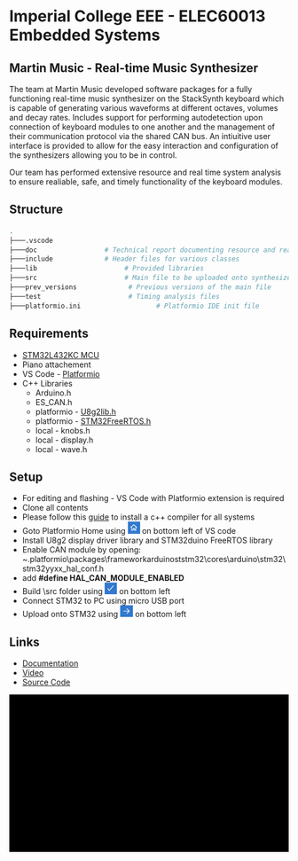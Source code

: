 # Imperial College EEE - ELEC60013 Embedded Systems

## Martin Music - Real-time Music Synthesizer

The team at Martin Music developed software packages for a fully functioning real-time music synthesizer on the StackSynth keyboard which is capable of generating various waveforms
at different octaves, volumes and decay rates. Includes support for performing autodetection upon connection of keyboard modules to one another and the management of their communication protocol via
the shared CAN bus. An intiuitive user interface is provided to allow for the easy interaction and configuration of the synthesizers allowing you to be in control. 

Our team has performed extensive resource and real time system analysis to ensure realiable, safe, and timely functionality of the keyboard modules. 

## Structure

```bash
.
├───.vscode             
├───doc                 # Technical report documenting resource and real-time system analysis
├───include             # Header files for various classes
├───lib                      # Provided libraries
├───src                      # Main file to be uploaded onto synthesizer
├───prev_versions             # Previous versions of the main file
├───test                      # Timing analysis files
├───platformio.ini                   # Platformio IDE init file
```
## Requirements

- [STM32L432KC MCU](https://www.st.com/en/evaluation-tools/nucleo-l432kc.html) 
- Piano attachement
- VS Code - [Platformio](https://platformio.org/)
- C++ Libraries
  - Arduino.h
  - ES_CAN.h
  - platformio - [U8g2lib.h](https://www.arduino.cc/reference/en/libraries/u8g2/)
  - platformio - [STM32FreeRTOS.h](https://www.digikey.co.uk/en/maker/projects/getting-started-with-stm32-introduction-to-freertos/ad275395687e4d85935351e16ec575b1)
  - local - knobs.h
  - local - display.h
  - local - wave.h

## Setup
- For editing and flashing - VS Code with Platformio extension is required
- Clone all contents
- Please follow this [guide](https://hank.feild.org/courses/common/cpp-compiler.html) to install a c++ compiler for all systems
- Goto Platformio Home using ![home](/doc/resources/Home.PNG) on bottom left of VS code
- Install U8g2 display driver library and STM32duino FreeRTOS library
- Enable CAN module by opening: ~\.platformio\packages\frameworkarduinoststm32\cores\arduino\stm32\stm32yyxx_hal_conf.h
- add **#define HAL_CAN_MODULE_ENABLED**
- Build \src folder using ![BuildIcon](/doc/resources/Build.PNG) on bottom left
- Connect STM32 to PC using micro USB port
- Upload onto STM32 using ![UploadIcon](/doc/resources/Upload.PNG) on bottom left

## Links
- [Documentation](https://github.com/mp619/MartinMusic/tree/master/doc)
- [Video](https://web.microsoftstream.com/video/5c28ea65-837a-4dd1-8151-f86ed1e84635)
- [Source Code](https://github.com/mp619/MartinMusic/tree/master/src)

![Intro](/doc/resources/ViedoStart.gif)
